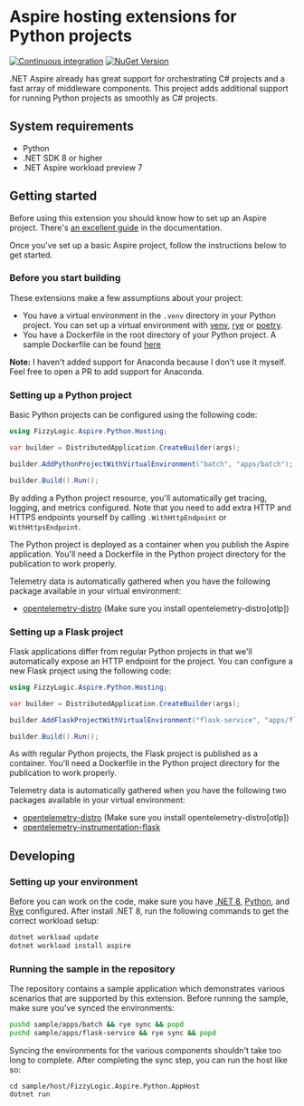 # Aspire hosting extensions for Python projects

[![Continuous integration](https://github.com/wmeints/aspire-python/actions/workflows/ci.yml/badge.svg)](https://github.com/wmeints/aspire-python/actions/workflows/ci.yml)
[![NuGet Version](https://img.shields.io/nuget/v/FizzyLogic.Aspire.Python.Hosting)](https://www.nuget.org/packages/FizzyLogic.Aspire.Python.Hosting/)

.NET Aspire already has great support for orchestrating C# projects and a fast array of middleware components.
This project adds additional support for running Python projects as smoothly as C# projects.

## System requirements

- Python
- .NET SDK 8 or higher
- .NET Aspire workload preview 7

## Getting started

Before using this extension you should know how to set up an Aspire project.
There's [an excellent guide](https://learn.microsoft.com/en-us/dotnet/aspire/get-started/build-your-first-aspire-app?tabs=visual-studio) in the documentation.

Once you've set up a basic Aspire project, follow the instructions below to get started.

### Before you start building

These extensions make a few assumptions about your project:

- You have a virtual environment in the `.venv` directory in your Python project. You can set up a virtual environment with
  [venv](https://docs.python.org/3/library/venv.html), [rye](https://rye-up.com) or [poetry](https://python-poetry.org/).
- You have a Dockerfile in the root directory of your Python project. A sample Dockerfile can be found [here](sample/apps/batch/Dockerfile)

**Note:** I haven't added support for Anaconda because I don't use it myself. Feel free to open a PR to add support for Anaconda.

### Setting up a Python project

Basic Python projects can be configured using the following code:

```csharp
using FizzyLogic.Aspire.Python.Hosting;

var builder = DistributedApplication.CreateBuilder(args);

builder.AddPythonProjectWithVirtualEnvironment("batch", "apps/batch");

builder.Build().Run();
```

By adding a Python project resource, you'll automatically get tracing, logging, and metrics configured.
Note that you need to add extra HTTP and HTTPS endpoints yourself by calling `.WithHttpEndpoint` or `WithHttpsEndpoint`.

The Python project is deployed as a container when you publish the Aspire application. You'll need a Dockerfile in the
Python project directory for the publication to work properly.

Telemetry data is automatically gathered when you have the following package available in your virtual
environment:

- [opentelemetry-distro](https://pypi.org/project/opentelemetry-distro/)
  (Make sure you install opentelemetry-distro\[otlp\])

### Setting up a Flask project

Flask applications differ from regular Python projects in that we'll automatically expose an HTTP endpoint for the project.
You can configure a new Flask project using the following code:

```csharp
using FizzyLogic.Aspire.Python.Hosting;

var builder = DistributedApplication.CreateBuilder(args);

builder.AddFlaskProjectWithVirtualEnvironment("flask-service", "apps/flask-service");

builder.Build().Run();
```

As with regular Python projects, the Flask project is published as a container. You'll need a Dockerfile in the Python
project directory for the publication to work properly.

Telemetry data is automatically gathered when you have the following two packages available in your virtual
environment:

- [opentelemetry-distro](https://pypi.org/project/opentelemetry-distro/)
  (Make sure you install opentelemetry-distro\[otlp\])
- [opentelemetry-instrumentation-flask](https://pypi.org/project/opentelemetry-instrumentation-flask/)

## Developing

### Setting up your environment

Before you can work on the code, make sure you have [.NET 8](https://dot.net), [Python](https://python.org), and [Rye](https://rye-up.com) configured.
After install .NET 8, run the following commands to get the correct workload setup:

```bash
dotnet workload update
dotnet workload install aspire
```

### Running the sample in the repository

The repository contains a sample application which demonstrates various scenarios that are supported by this extension.
Before running the sample, make sure you've synced the environments:

```bash
pushd sample/apps/batch && rye sync && popd
pushd sample/apps/flask-service && rye sync && popd
```

Syncing the environments for the various components shouldn't take too long to complete. After completing the sync
step, you can run the host like so:

```
cd sample/host/FizzyLogic.Aspire.Python.AppHost
dotnet run
```
